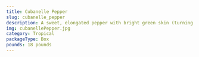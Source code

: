 ```yaml
---
title: Cubanelle Pepper
slug: cubanelle_pepper
description: A sweet, elongated pepper with bright green skin (turning red when ripe), offering a mild, slightly herbal flavor. A staple in Caribbean and Latin American cuisines, perfect for sofritos, stuffing, roasting, or pickling. High in vitamin C, fiber, and antioxidants. Tender texture makes it ideal for traditional dishes like mangú or sancocho.
img: cubanellePepper.jpg
category: Tropical
packageType: Box
pounds: 18 pounds
---
```

